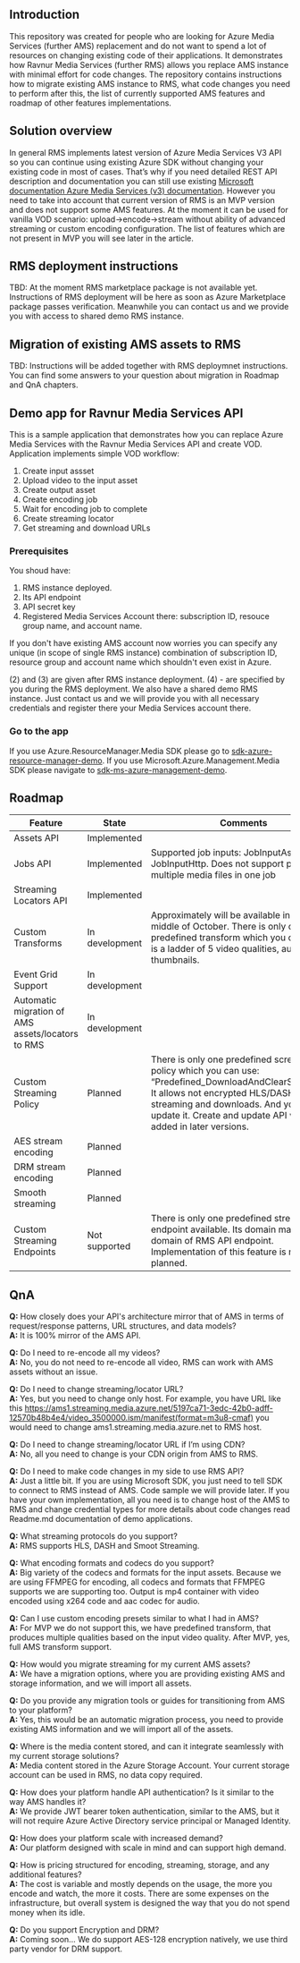 ## Introduction

This repository was created for people who are looking for Azure Media Services (further AMS) replacement and do not want to spend a lot of resources on changing existing code of their applications.
It demonstrates how Ravnur Media Services (further RMS) allows you replace AMS instance with minimal effort for code changes.
The repository contains instructions how to migrate existing AMS instance to RMS, what code changes you need to perform after this, the list of currently supported AMS features and roadmap of other features implementations.

## Solution overview

In general RMS implements latest version of Azure Media Services V3 API so you can continue using existing Azure SDK without changing your existing code in most of cases. That’s why if you need detailed REST API description and documentation you can still use existing [Microsoft documentation Azure Media Services (v3) documentation](https://learn.microsoft.com/en-us/azure/media-services/latest/). However you need to take into account that current version of RMS is an MVP version and does not support some AMS features. At the moment it can be used for vanilla VOD scenario: upload->encode->stream without ability of advanced streaming or custom encoding configuration. The list of features which are not present in MVP you will see later in the article.

## RMS deployment instructions

TBD: At the moment RMS marketplace package is not available yet. Instructions of RMS deployment will be here as soon as Azure Marketplace package passes verification.
Meanwhile you can contact us and we provide you with access to shared demo RMS instance.

## Migration of existing AMS assets to RMS

TBD: Instructions will be added together with RMS deploymnet instructions. You can find some answers to your question about migration in Roadmap and QnA chapters.

## Demo app for Ravnur Media Services API

This is a sample application that demonstrates how you can replace Azure Media Services with the Ravnur Media Services API and create VOD.
Application implements simple VOD workflow:
1. Create input assset
2. Upload video to the input asset
3. Create output asset
4. Create encoding job
5. Wait for encoding job to complete
6. Create streaming locator
7. Get streaming and download URLs

### Prerequisites

You shoud have:
1. RMS instance deployed.
2. Its API endpoint
3. API secret key
4. Registered Media Services Account there: subscription ID, resouce group name, and account name. 

If you don't have existing AMS account now worries you can specify any unique (in scope of single RMS instance) combination of subscription ID, resource group and account name which shouldn't even exist in Azure.

(2) and (3) are given after RMS instance deployment. (4) - are specified by you during the RMS deployment.
We also have a shared demo RMS instance. Just contact us and we will provide you with all necessary credentials and register there your Media Services account there.

### Go to the app

If you use Azure.ResourceManager.Media SDK please go to [sdk-azure-resource-manager-demo](sdk-azure-resource-manager-demo).
If you use Microsoft.Azure.Management.Media SDK please navigate to [sdk-ms-azure-management-demo](sdk-ms-azure-management-demo).

## Roadmap

| Feature | State | Comments |
|---------|-------|----------|
| Assets API | Implemented | |
| Jobs API | Implemented | Supported job inputs: JobInputAsset, JobInputHttp. Does not support  processing multiple media files in one job |
| Streaming Locators API | Implemented | |
| Custom Transforms | In development | Approximately will be available in the middle of October. There is only one predefined transform which you can use. It is a ladder of 5 video qualities, audio and thumbnails. |
| Event Grid Support | In development | |
| Automatic migration of AMS assets/locators to RMS | In development | |
| Custom Streaming Policy | Planned | There is only one predefined screaming policy which you can use: “Predefined_DownloadAndClearStreaming”. It allows not encrypted HLS/DASH streaming and downloads. And you cannot update it. Create and update API will be added in later versions. |
| AES stream encoding | Planned | |
| DRM stream encoding | Planned | |
| Smooth streaming | Planned | |
| Custom Streaming Endpoints | Not supported | There is only one predefined streaming endpoint available. Its domain matches with domain of RMS API endpoint. Implementation of this feature is not planned. |

## QnA

**Q:** How closely does your API's architecture mirror that of AMS in terms of request/response patterns, URL structures, and data models?<br>
**A:** It is 100% mirror of the AMS API. 

**Q:** Do I need to re-encode all my videos?<br>
**A:** No, you do not need to re-encode all video, RMS can work with AMS assets without an issue.

**Q:** Do I need to change streaming/locator URL?<br>
**A:** Yes, but you need to change only host. For example, you have URL like this https://ams1.streaming.media.azure.net/5197ca71-3edc-42b0-adff-12570b48b4e4/video_3500000.ism/manifest(format=m3u8-cmaf) you would need to change ams1.streaming.media.azure.net to RMS host.

**Q:** Do I need to change streaming/locator URL if I’m using CDN?<br>
**A:** No, all you need to change is your CDN origin from AMS to RMS.

**Q:** Do I need to make code changes in my side to use RMS API?<br>
**A:** Just a little bit. If you are using Microsoft SDK, you just need to tell SDK to connect to RMS instead of AMS. Code sample we will provide later. If you have your own implementation, all you need is to change host of the AMS to RMS and change credential types for more details about code changes read Readme.md documentation of demo applications. 

**Q:** What streaming protocols do you support?<br>
**A:** RMS supports HLS, DASH and Smoot Streaming.

**Q:** What encoding formats and codecs do you support?<br>
**A:** Big variety of the codecs and formats for the input assets. Because we are using FFMPEG for encoding, all codecs and formats that FFMPEG supports we are supporting too.
Output is mp4 container with video encoded using x264 code and aac codec for audio.

**Q:** Can I use custom encoding presets similar to what I had in AMS?<br>
**A:** For MVP we do not support this, we have predefined transform, that produces multiple qualities based on the input video quality. 
After MVP, yes, full AMS transform support.

**Q:** How would you migrate streaming for my current AMS assets?<br>
**A:** We have a migration options, where you are providing existing AMS and storage information, and we will import all assets.

**Q:** Do you provide any migration tools or guides for transitioning from AMS to your platform?<br>
**A:** Yes, this would be an automatic migration process, you need to provide existing AMS information and we will import all of the assets.

**Q:** Where is the media content stored, and can it integrate seamlessly with my current storage solutions?<br>
**A:** Media content stored in the Azure Storage Account. Your current storage account can be used in RMS, no data copy required.

**Q:** How does your platform handle API authentication? Is it similar to the way AMS handles it?<br>
**A:** We provide JWT bearer token authentication, similar to the AMS, but it will not require Azure Active Directory service principal or Managed Identity.

**Q:** How does your platform scale with increased demand?<br>
**A:** Our platform designed with scale in mind and can support high demand. 

**Q:** How is pricing structured for encoding, streaming, storage, and any additional features?<br>
**A:** The cost is variable and mostly depends on the usage, the more you encode and watch, the more it costs.
There are some expenses on the infrastructure, but overall system is designed the way that you do not spend money when its idle.

**Q:** Do you support Encryption and DRM?<br>
**A:** Coming soon…  We do support AES-128 encryption natively, we use third party vendor for DRM support. 



